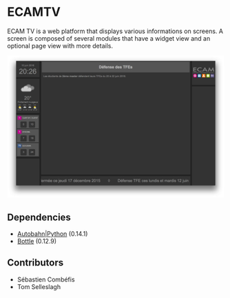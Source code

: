 # ECAMTV

ECAM TV is a web platform that displays various informations on screens. A screen is composed of several modules that have a widget view and an optional page view with more details.

![alt text](https://github.com/ECAM-Brussels/ECAMTV/blob/gh-pages/images/ECAMTV-main-screen.png "ECAM TV main screen")

## Dependencies

- [Autobahn|Python](http://autobahn.ws/python/) (0.14.1)
- [Bottle](http://bottlepy.org/) (0.12.9)

## Contributors

- Sébastien Combéfis
- Tom Selleslagh